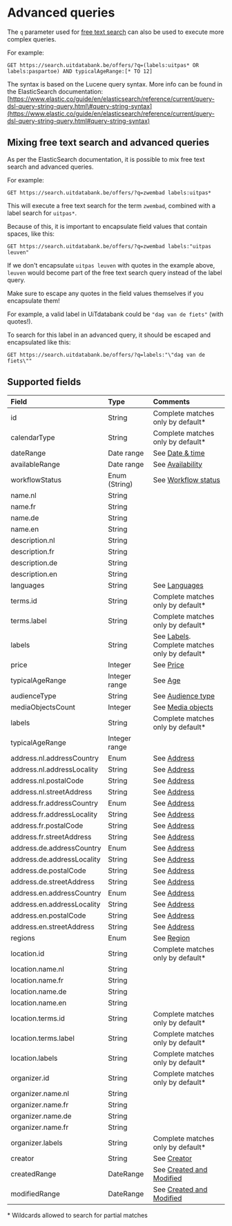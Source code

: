 # Advanced queries

The `q` parameter used for [free text search](/free-text-search.md) can also be used to execute more complex queries.

For example:

```
GET https://search.uitdatabank.be/offers/?q=(labels:uitpas* OR labels:paspartoe) AND typicalAgeRange:[* TO 12]
```

The syntax is based on the Lucene query syntax. More info can be found in the ElasticSearch documentation:  
[https://www.elastic.co/guide/en/elasticsearch/reference/current/query-dsl-query-string-query.html\#query-string-syntax](https://www.elastic.co/guide/en/elasticsearch/reference/current/query-dsl-query-string-query.html#query-string-syntax)

## Mixing free text search and advanced queries

As per the ElasticSearch documentation, it is possible to mix free text search and advanced queries.

For example:

```
GET https://search.uitdatabank.be/offers/?q=zwembad labels:uitpas*
```

This will execute a free text search for the term `zwembad`, combined with a label search for `uitpas*`.

Because of this, it is important to encapsulate field values that contain spaces, like this:

```
GET https://search.uitdatabank.be/offers/?q=zwembad labels:"uitpas leuven"
```

If we don't encapsulate `uitpas leuven` with quotes in the example above, `leuven` would become part of the free text search query instead of the label query.

Make sure to escape any quotes in the field values themselves if you encapsulate them!

For example, a valid label in UiTdatabank could be `"dag van de fiets"` \(with quotes!\).

To search for this label in an advanced query, it should be escaped and encapsulated like this:

```
GET https://search.uitdatabank.be/offers/?q=labels:"\"dag van de fiets\""
```

## Supported fields

| Field | Type | Comments |
| :--- | :--- | :--- |
| id | String | Complete matches only by default\* |
| calendarType | String | Complete matches only by default\* |
| dateRange | Date range | See [Date & time](/date.md) |
| availableRange | Date range | See [Availability](/availability.md) |
| workflowStatus | Enum \(String\) | See [Workflow status](/workflow-status.md) |
| name.nl | String |  |
| name.fr | String |  |
| name.de | String |  |
| name.en | String |  |
| description.nl | String |  |
| description.fr | String |  |
| description.de | String |  |
| description.en | String |  |
| languages | String | See [Languages](/languages.md) |
| terms.id | String | Complete matches only by default\* |
| terms.label | String | Complete matches only by default\* |
| labels | String | See [Labels](/labels.md). Complete matches only by default\* |
| price | Integer | See [Price](/price.md) |
| typicalAgeRange | Integer range | See [Age](/age.md) |
| audienceType | String | See [Audience type](/audience-type.md) |
| mediaObjectsCount | Integer | See [Media objects](/media-objects.md) |
| labels | String | Complete matches only by default\* |
| typicalAgeRange | Integer range |  |
| address.nl.addressCountry | Enum | See [Address](/address.md) |
| address.nl.addressLocality | String | See [Address](/address.md) |
| address.nl.postalCode | String | See [Address](/address.md) |
| address.nl.streetAddress | String | See [Address](/address.md) |
| address.fr.addressCountry | Enum | See [Address](/address.md) |
| address.fr.addressLocality | String | See [Address](/address.md) |
| address.fr.postalCode | String | See [Address](/address.md) |
| address.fr.streetAddress | String | See [Address](/address.md) |
| address.de.addressCountry | Enum | See [Address](/address.md) |
| address.de.addressLocality | String | See [Address](/address.md) |
| address.de.postalCode | String | See [Address](/address.md) |
| address.de.streetAddress | String | See [Address](/address.md) |
| address.en.addressCountry | Enum | See [Address](/address.md) |
| address.en.addressLocality | String | See [Address](/address.md) |
| address.en.postalCode | String | See [Address](/address.md) |
| address.en.streetAddress | String | See [Address](/address.md) |
| regions | Enum | See [Region](/region.md) |
| location.id | String | Complete matches only by default\* |
| location.name.nl | String |  |
| location.name.fr | String |  |
| location.name.de | String |  |
| location.name.en | String |  |
| location.terms.id | String | Complete matches only by default\* |
| location.terms.label | String | Complete matches only by default\* |
| location.labels | String | Complete matches only by default\* |
| organizer.id | String | Complete matches only by default\* |
| organizer.name.nl | String |  |
| organizer.name.fr | String |  |
| organizer.name.de | String |  |
| organizer.name.fr | String |  |
| organizer.labels | String | Complete matches only by default\* |
| creator | String | See [Creator](/creator.md) |
| createdRange | DateRange | See [Created and Modified](/created-and-modified.md) |
| modifiedRange | DateRange | See [Created and Modified](/created-and-modified.md) |

\* Wildcards allowed to search for partial matches

